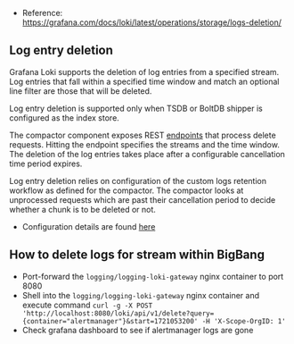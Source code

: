 - Reference: https://grafana.com/docs/loki/latest/operations/storage/logs-deletion/

## Log entry deletion
Grafana Loki supports the deletion of log entries from a specified stream. Log entries that fall within a specified time window and match an optional line filter are those that will be deleted.

Log entry deletion is supported only when TSDB or BoltDB shipper is configured as the index store.

The compactor component exposes REST [endpoints](https://grafana.com/docs/loki/latest/reference/loki-http-api#compactor) that process delete requests. Hitting the endpoint specifies the streams and the time window. The deletion of the log entries takes place after a configurable cancellation time period expires.

Log entry deletion relies on configuration of the custom logs retention workflow as defined for the compactor. The compactor looks at unprocessed requests which are past their cancellation period to decide whether a chunk is to be deleted or not.

- Configuration details are found [here](https://grafana.com/docs/loki/latest/operations/storage/logs-deletion/#configuration)

## How to delete logs for stream within BigBang
- Port-forward the `logging/logging-loki-gateway` nginx container to port 8080
- Shell into the `logging/logging-loki-gateway` nginx container and execute command
`curl -g -X POST 'http://localhost:8080/loki/api/v1/delete?query={container="alertmanager"}&start=1721053200' -H 'X-Scope-OrgID: 1'`
- Check grafana dashboard to see if alertmanager logs are gone